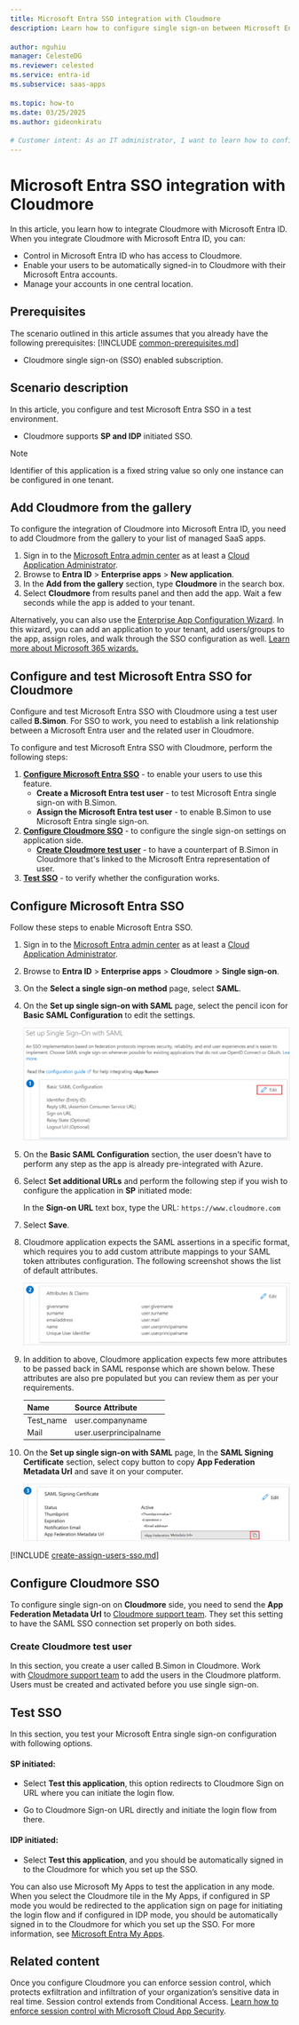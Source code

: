 ```yaml
---
title: Microsoft Entra SSO integration with Cloudmore
description: Learn how to configure single sign-on between Microsoft Entra ID and Cloudmore.

author: nguhiu
manager: CelesteDG
ms.reviewer: celested
ms.service: entra-id
ms.subservice: saas-apps

ms.topic: how-to
ms.date: 03/25/2025
ms.author: gideonkiratu

# Customer intent: As an IT administrator, I want to learn how to configure single sign-on between Microsoft Entra ID and Cloudmore so that I can control who has access to Cloudmore, enable automatic sign-in with Microsoft Entra accounts, and manage my accounts in one central location.
---
```


# Microsoft Entra SSO integration with Cloudmore

In this article,  you learn how to integrate Cloudmore with Microsoft Entra ID. When you integrate Cloudmore with Microsoft Entra ID, you can:

* Control in Microsoft Entra ID who has access to Cloudmore.
* Enable your users to be automatically signed-in to Cloudmore with their Microsoft Entra accounts.
* Manage your accounts in one central location.

## Prerequisites
The scenario outlined in this article assumes that you already have the following prerequisites:
[!INCLUDE [common-prerequisites.md](~/identity/saas-apps/includes/common-prerequisites.md)]
* Cloudmore single sign-on (SSO) enabled subscription.

## Scenario description

In this article,  you configure and test Microsoft Entra SSO in a test environment.

* Cloudmore supports **SP and IDP** initiated SSO.

> [!NOTE]
> Identifier of this application is a fixed string value so only one instance can be configured in one tenant.

## Add Cloudmore from the gallery

To configure the integration of Cloudmore into Microsoft Entra ID, you need to add Cloudmore from the gallery to your list of managed SaaS apps.

1. Sign in to the [Microsoft Entra admin center](https://entra.microsoft.com) as at least a [Cloud Application Administrator](~/identity/role-based-access-control/permissions-reference.md#cloud-application-administrator).
1. Browse to **Entra ID** > **Enterprise apps** > **New application**.
1. In the **Add from the gallery** section, type **Cloudmore** in the search box.
1. Select **Cloudmore** from results panel and then add the app. Wait a few seconds while the app is added to your tenant.

 Alternatively, you can also use the [Enterprise App Configuration Wizard](https://portal.office.com/AdminPortal/home?Q=Docs#/azureadappintegration). In this wizard, you can add an application to your tenant, add users/groups to the app, assign roles, and walk through the SSO configuration as well. [Learn more about Microsoft 365 wizards.](/microsoft-365/admin/misc/azure-ad-setup-guides)

<a name='configure-and-test-azure-ad-sso-for-cloudmore'></a>

## Configure and test Microsoft Entra SSO for Cloudmore

Configure and test Microsoft Entra SSO with Cloudmore using a test user called **B.Simon**. For SSO to work, you need to establish a link relationship between a Microsoft Entra user and the related user in Cloudmore.

To configure and test Microsoft Entra SSO with Cloudmore, perform the following steps:

1. **[Configure Microsoft Entra SSO](#configure-azure-ad-sso)** - to enable your users to use this feature.
    * **Create a Microsoft Entra test user** - to test Microsoft Entra single sign-on with B.Simon.
    * **Assign the Microsoft Entra test user** - to enable B.Simon to use Microsoft Entra single sign-on.
1. **[Configure Cloudmore SSO](#configure-cloudmore-sso)** - to configure the single sign-on settings on application side.
    * **[Create Cloudmore test user](#create-cloudmore-test-user)** - to have a counterpart of B.Simon in Cloudmore that's linked to the Microsoft Entra representation of user.
1. **[Test SSO](#test-sso)** - to verify whether the configuration works.

<a name='configure-azure-ad-sso'></a>

## Configure Microsoft Entra SSO

Follow these steps to enable Microsoft Entra SSO.

1. Sign in to the [Microsoft Entra admin center](https://entra.microsoft.com) as at least a [Cloud Application Administrator](~/identity/role-based-access-control/permissions-reference.md#cloud-application-administrator).
1. Browse to **Entra ID** > **Enterprise apps** > **Cloudmore** > **Single sign-on**.
1. On the **Select a single sign-on method** page, select **SAML**.
1. On the **Set up single sign-on with SAML** page, select the pencil icon for **Basic SAML Configuration** to edit the settings.

   ![Edit Basic SAML Configuration](common/edit-urls.png)

1. On the **Basic SAML Configuration** section, the user doesn't have to perform any step as the app is already pre-integrated with Azure.

1. Select **Set additional URLs** and perform the following step if you wish to configure the application in **SP** initiated mode:

    In the **Sign-on URL** text box, type the URL:
    `https://www.cloudmore.com`

1. Select **Save**.

1. Cloudmore application expects the SAML assertions in a specific format, which requires you to add custom attribute mappings to your SAML token attributes configuration. The following screenshot shows the list of default attributes.

	![image](common/default-attributes.png)

1. In addition to above, Cloudmore application expects few more attributes to be passed back in SAML response which are shown below. These attributes are also pre populated but you can review them as per your requirements.

	| Name | Source Attribute|
	| ---------------| --------------- |
	| Test_name | user.companyname |
	| Mail | user.userprincipalname |

1. On the **Set up single sign-on with SAML** page, In the **SAML Signing Certificate** section, select copy button to copy **App Federation Metadata Url** and save it on your computer.

	![The Certificate download link](common/copy-metadataurl.png)

<a name='create-an-azure-ad-test-user'></a>

[!INCLUDE [create-assign-users-sso.md](~/identity/saas-apps/includes/create-assign-users-sso.md)]

## Configure Cloudmore SSO

To configure single sign-on on **Cloudmore** side, you need to send the **App Federation Metadata Url** to [Cloudmore support team](mailto:platformsupport@cloudmore.com). They set this setting to have the SAML SSO connection set properly on both sides.

### Create Cloudmore test user

In this section, you create a user called B.Simon in Cloudmore. Work with [Cloudmore support team](mailto:platformsupport@cloudmore.com) to add the users in the Cloudmore platform. Users must be created and activated before you use single sign-on.

## Test SSO

In this section, you test your Microsoft Entra single sign-on configuration with following options. 

#### SP initiated:

* Select **Test this application**, this option redirects to Cloudmore Sign on URL where you can initiate the login flow.  

* Go to Cloudmore Sign-on URL directly and initiate the login flow from there.

#### IDP initiated:

* Select **Test this application**, and you should be automatically signed in to the Cloudmore for which you set up the SSO. 

You can also use Microsoft My Apps to test the application in any mode. When you select the Cloudmore tile in the My Apps, if configured in SP mode you would be redirected to the application sign on page for initiating the login flow and if configured in IDP mode, you should be automatically signed in to the Cloudmore for which you set up the SSO. For more information, see [Microsoft Entra My Apps](/azure/active-directory/manage-apps/end-user-experiences#azure-ad-my-apps).

## Related content

Once you configure Cloudmore you can enforce session control, which protects exfiltration and infiltration of your organization’s sensitive data in real time. Session control extends from Conditional Access. [Learn how to enforce session control with Microsoft Cloud App Security](/cloud-app-security/proxy-deployment-aad).
